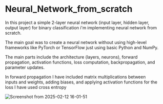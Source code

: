 # Neural_Network_from_scratch

In this project a simple 2-layer neural network (input layer, hidden layer, output layer) for binary classification i'm implementing neural network from scratch.

The main goal was to create a neural network without using high-level frameworks like PyTorch or TensorFlow just using basic Python and NumPy.

The main parts include the architecture (layers, neurons), forward propagation, activation functions, loss computation, backpropagation, and parameter updates.

In forward propagation I have included matrix multiplications between inputs and weights, adding biases, and applying activation functions for the loss I have used cross entropy

![Screenshot from 2025-02-12 16-01-51](https://github.com/user-attachments/assets/6e3383f8-d7b9-4942-b140-f5d613647f74)
